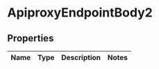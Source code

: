 # ApiproxyEndpointBody2

## Properties
Name | Type | Description | Notes
------------ | ------------- | ------------- | -------------
